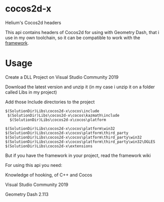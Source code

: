 # cocos2d-x
Helium's Cocos2d headers

This api contains headers of Cocos2d for using with Geometry Dash, that i use in my own toolchain, so it can be compatible to work with the [framework](https://github.com/HeliumUniversal/framework).

# Usage

Create a DLL Project on Visual Studio Community 2019

Download the latest version and unzip it (in my case i unzip it on a folder called Libs in my project)

Add those Include directories to the project 
``` $(SolutionDir)Libs\cocos2d-x\cocos
$(SolutionDir)Libs\cocos2d-x\cocos\include
 $(SolutionDir)Libs\cocos2d-x\cocos\kazmath\include
  $(SolutionDir)Libs\cocos2d-x\cocos\platform   

$(SolutionDir)Libs\cocos2d-x\cocos\platform\win32
$(SolutionDir)Libs\cocos2d-x\cocos\platform\third_party                                           
$(SolutionDir)Libs\cocos2d-x\cocos\platform\third_party\win32
$(SolutionDir)Libs\cocos2d-x\cocos\platform\third_party\win32\OGLES
$(SolutionDir)Libs\cocos2d-x\extensions
```

But if you have the framework in your project, read the framework wiki

For using this api you need:

Knowledge of hooking, of C++ and Cocos

Visual Studio Community 2019

Geometry Dash 2.113

                                       
                       
          
                  

